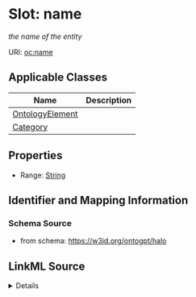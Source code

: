 # Slot: name
_the name of the entity_


URI: [oc:name](http://w3id.org/ontogpt/ontology-class-templatename)



<!-- no inheritance hierarchy -->




## Applicable Classes

| Name | Description |
| --- | --- |
[OntologyElement](OntologyElement.md) | 
[Category](Category.md) | 






## Properties

* Range: [String](String.md)







## Identifier and Mapping Information







### Schema Source


* from schema: https://w3id.org/ontogpt/halo




## LinkML Source

<details>
```yaml
name: name
description: the name of the entity
from_schema: https://w3id.org/ontogpt/halo
rank: 1000
identifier: true
alias: name
owner: OntologyElement
domain_of:
- OntologyElement
range: string

```
</details>